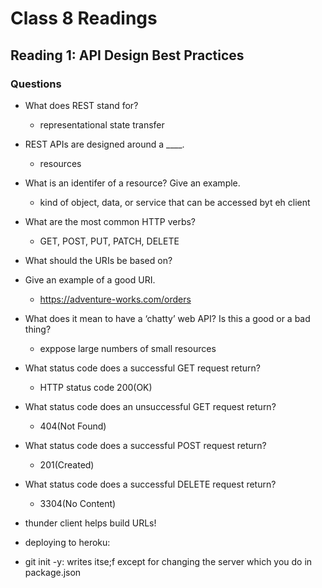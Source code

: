 # Class 8 Readings

## Reading 1: API Design Best Practices

### Questions

- What does REST stand for?
  - representational state transfer

- REST APIs are designed around a ____.
  - resources

- What is an identifer of a resource? Give an example.
  - kind of object, data, or service that can be accessed byt eh client

- What are the most common HTTP verbs?
  - GET, POST, PUT, PATCH, DELETE

- What should the URIs be based on?

- Give an example of a good URI.
  - https://adventure-works.com/orders

- What does it mean to have a ‘chatty’ web API? Is this a good or a bad thing?
  - exppose large numbers of small resources

- What status code does a successful GET request return?
  - HTTP status code 200(OK)

- What status code does an unsuccessful GET request return?
  - 404(Not Found)

- What status code does a successful POST request return?
  - 201(Created)

- What status code does a successful DELETE request return?
  - 3304(No Content)

- thunder client helps build URLs!

- deploying to heroku:

- git init -y: writes itse;f except for changing the server which you do in package.json